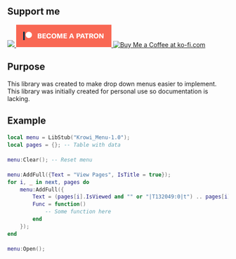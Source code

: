 ## Support me
<a href="https://www.paypal.com/donate/?hosted_button_id=NYWTBA4XM6ZS6" alt="Paypal">
  <img src="https://www.paypalobjects.com/en_US/BE/i/btn/btn_donateCC_LG.gif" />
</a>
<a href="https://www.patreon.com/Krowi" alt="Patreon">
  <img src="https://raw.githubusercontent.com/codebard/patron-button-and-widgets-by-codebard/master/images/become_a_patron_button.png" />
</a>
<a href='https://ko-fi.com/E1E6G64LS' target='_blank'><img height='36' style='border:0px;height:36px;' src='https://storage.ko-fi.com/cdn/kofi2.png?v=3' border='0' alt='Buy Me a Coffee at ko-fi.com' /></a>

## Purpose
This library was created to make drop down menus easier to implement. This library was initially created for personal use so documentation is lacking.

## Example
```lua
local menu = LibStub("Krowi_Menu-1.0");
local pages = {}; -- Table with data

menu:Clear(); -- Reset menu

menu:AddFull({Text = "View Pages", IsTitle = true});
for i, _ in next, pages do
	menu:AddFull({
		Text = (pages[i].IsViewed and "" or "|T132049:0|t") .. pages[i].SubTitle,
		Func = function()
			-- Some function here
		end
	});
end

menu:Open();
```